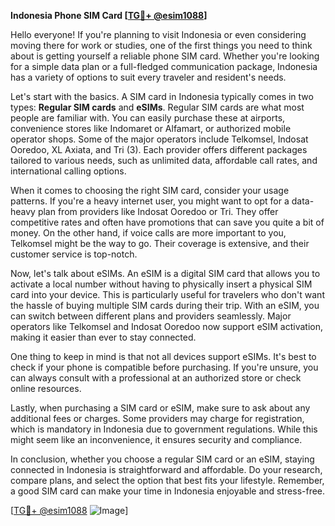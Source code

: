 **Indonesia Phone SIM Card [[TG💪+ @esim1088](https://t.me/s/esim1088)]**

Hello everyone! If you're planning to visit Indonesia or even considering moving there for work or studies, one of the first things you need to think about is getting yourself a reliable phone SIM card. Whether you're looking for a simple data plan or a full-fledged communication package, Indonesia has a variety of options to suit every traveler and resident's needs.

Let's start with the basics. A SIM card in Indonesia typically comes in two types: **Regular SIM cards** and **eSIMs**. Regular SIM cards are what most people are familiar with. You can easily purchase these at airports, convenience stores like Indomaret or Alfamart, or authorized mobile operator shops. Some of the major operators include Telkomsel, Indosat Ooredoo, XL Axiata, and Tri (3). Each provider offers different packages tailored to various needs, such as unlimited data, affordable call rates, and international calling options.

When it comes to choosing the right SIM card, consider your usage patterns. If you're a heavy internet user, you might want to opt for a data-heavy plan from providers like Indosat Ooredoo or Tri. They offer competitive rates and often have promotions that can save you quite a bit of money. On the other hand, if voice calls are more important to you, Telkomsel might be the way to go. Their coverage is extensive, and their customer service is top-notch.

Now, let's talk about eSIMs. An eSIM is a digital SIM card that allows you to activate a local number without having to physically insert a physical SIM card into your device. This is particularly useful for travelers who don't want the hassle of buying multiple SIM cards during their trip. With an eSIM, you can switch between different plans and providers seamlessly. Major operators like Telkomsel and Indosat Ooredoo now support eSIM activation, making it easier than ever to stay connected.

One thing to keep in mind is that not all devices support eSIMs. It's best to check if your phone is compatible before purchasing. If you're unsure, you can always consult with a professional at an authorized store or check online resources.

Lastly, when purchasing a SIM card or eSIM, make sure to ask about any additional fees or charges. Some providers may charge for registration, which is mandatory in Indonesia due to government regulations. While this might seem like an inconvenience, it ensures security and compliance.

In conclusion, whether you choose a regular SIM card or an eSIM, staying connected in Indonesia is straightforward and affordable. Do your research, compare plans, and select the option that best fits your lifestyle. Remember, a good SIM card can make your time in Indonesia enjoyable and stress-free.

[[TG💪+ @esim1088](https://t.me/s/esim1088) ![Image](https://i.postimg.cc/Y0z9fWf4/image.png)]